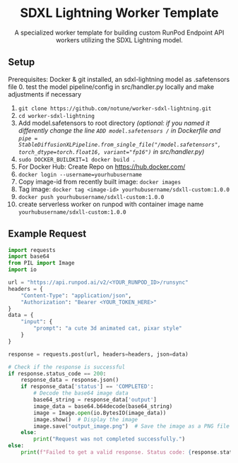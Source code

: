 <div align="center">

<h1>SDXL Lightning Worker Template</h1>

A specialized worker template for building custom RunPod Endpoint API workers utilizing the SDXL Lightning model.

</div>

## Setup
Prerequisites: Docker & git installed, an sdxl-lightning model as .safetensors file
0. test the model pipeline/config in src/handler.py locally and make adjustments if necessary
1. `git clone https://github.com/notune/worker-sdxl-lightning.git`
2. `cd worker-sdxl-lightning`
3. Add model.safetensors to root directory *(optional: if you named it differently change the line `ADD model.safetensors /` in Dockerfile and `pipe = StableDiffusionXLPipeline.from_single_file("/model.safetensors", torch_dtype=torch.float16, variant="fp16")` in src/handler.py)*
4. `sudo DOCKER_BUILDKIT=1 docker build .`
5. For Docker Hub: Create Repo on https://hub.docker.com/
6. `docker login --username=yourhubusername`
7. Copy image-id from recently built image: `docker images`
8. Tag image: `docker tag <image-id> yourhubusername/sdxll-custom:1.0.0`
9. `docker push yourhubusername/sdxll-custom:1.0.0`
10. create serverless worker on runpod with container image name `yourhubusername/sdxll-custom:1.0.0`

## Example Request

```python
import requests
import base64
from PIL import Image
import io

url = "https://api.runpod.ai/v2/<YOUR_RUNPOD_ID>/runsync"
headers = {
    "Content-Type": "application/json",
    "Authorization": "Bearer <YOUR_TOKEN_HERE>"
}
data = {
    "input": {
        "prompt": "a cute 3d animated cat, pixar style"
    }
}

response = requests.post(url, headers=headers, json=data)

# Check if the response is successful
if response.status_code == 200:
    response_data = response.json()
    if response_data['status'] == 'COMPLETED':
        # Decode the base64 image data
        base64_string = response_data['output']
        image_data = base64.b64decode(base64_string)
        image = Image.open(io.BytesIO(image_data))
        image.show()  # Display the image
        image.save("output_image.png")  # Save the image as a PNG file
    else:
        print("Request was not completed successfully.")
else:
    print(f"Failed to get a valid response. Status code: {response.status_code}")
```
